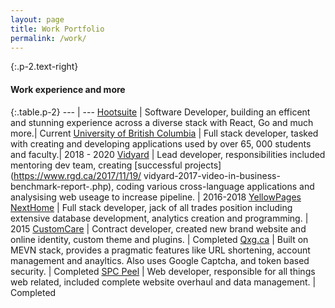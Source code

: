```yaml
---
layout: page
title: Work Portfolio
permalink: /work/
---
```

{:.p-2.text-right}
#### Work experience and more

{:.table.p-2}
--- | ---
[Hootsuite](https://hootsuite.com) | Software Developer, building an efficent and stunning experience across a diverse stack with React, Go and much more.| Current
[University of British Columbia](https://ubc.ca) | Full stack developer, tasked with creating and developing applications used by over 65, 000 students and faculty.| 2018 - 2020
[Vidyard](https://vidyard.com) | Lead developer, responsibilities included mentoring dev team, creating [successful projects](https://www.rgd.ca/2017/11/19/ vidyard-2017-video-in-business-benchmark-report-.php), coding various cross-language applications and analysising web useage to increase pipeline. | 2016-2018
[YellowPages NextHome](https://nexthome.ca) | Full stack developer, jack of all trades position including extensive database development, analytics creation and programming. | 2015
[CustomCare](https://customcare.ca) | Contract developer, created new brand website and online identity, custom theme and plugins. | Completed
[Qxg.ca](https://qxg.ca) | Built on MEVN stack, provides a pragmatic features like URL shortening, account management and anayltics. Also uses Google Captcha, and token based security. | Completed
[SPC Peel](http://www.spcpeel.com) | Web developer, responsible for all things web related, included complete website overhaul and data management. | Completed
